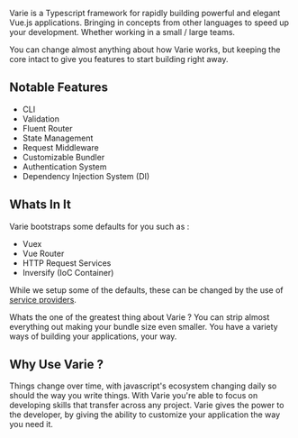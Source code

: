 Varie is a Typescript framework for rapidly building powerful and elegant Vue.js applications. Bringing
in concepts from other languages to speed up your development. Whether working in
a small / large teams.

You can change almost anything about how Varie works, but keeping the
core intact to give you features to start building right away.

## Notable Features

- CLI
- Validation
- Fluent Router
- State Management
- Request Middleware
- Customizable Bundler
- Authentication System
- Dependency Injection System (DI)

## Whats In It

Varie bootstraps some defaults for you such as :

- Vuex
- Vue Router
- HTTP Request Services
- Inversify (IoC Container)

While we setup some of the defaults, these can be changed by the use
of [service providers](/docs/{{version}}/service-providers).

Whats the one of the greatest thing about Varie ? You can strip almost everything out
making your bundle size even smaller. You have a variety ways of building
your applications, your way.

## Why Use Varie ?

Things change over time, with javascript's ecosystem changing daily so should
the way you write things. With Varie you're able to focus on developing
skills that transfer across any project. Varie gives the power to the developer,
by giving the ability to customize your application the way you need it.
